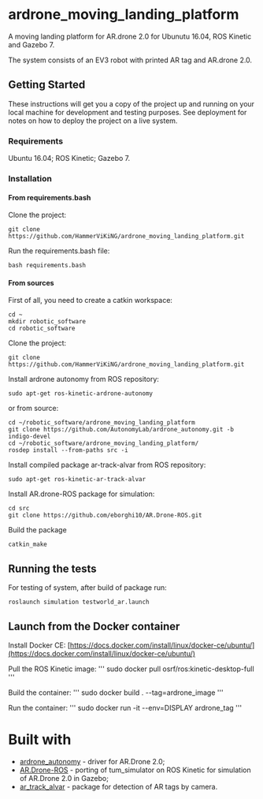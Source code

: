 # ardrone_moving_landing_platform
A moving landing platform for AR.drone 2.0 for Ubunutu 16.04, ROS Kinetic and Gazebo 7. 

The system consists of an EV3 robot with printed AR tag and AR.drone 2.0.

## Getting Started

These instructions will get you a copy of the project up and running on your local machine for development and testing purposes. See deployment for notes on how to deploy the project on a live system.

### Requirements

Ubuntu 16.04;
ROS Kinetic;
Gazebo 7.

### Installation

#### From requirements.bash
Clone the project:
```
git clone https://github.com/HammerViKiNG/ardrone_moving_landing_platform.git
```
Run the requirements.bash file:
```
bash requirements.bash
```

#### From sources 

First of all, you need to create a catkin workspace:
```
cd ~
mkdir robotic_software
cd robotic_software
```

Clone the project:
```
git clone https://github.com/HammerViKiNG/ardrone_moving_landing_platform.git
```

Install ardrone autonomy from ROS repository:
```
sudo apt-get ros-kinetic-ardrone-autonomy
```

or from source:
```
cd ~/robotic_software/ardrone_moving_landing_platform
git clone https://github.com/AutonomyLab/ardrone_autonomy.git -b indigo-devel
cd ~/robotic_software/ardrone_moving_landing_platform/
rosdep install --from-paths src -i
```

Install compiled package ar-track-alvar from ROS repository:
```
sudo apt-get ros-kinetic-ar-track-alvar
```

Install AR.drone-ROS package for simulation:
```
cd src
git clone https://github.com/eborghi10/AR.Drone-ROS.git
```

Build the package
```
catkin_make
```

## Running the tests

For testing of system, after build of package run:
```
roslaunch simulation testworld_ar.launch
```

## Launch from the Docker container

Install Docker CE: [https://docs.docker.com/install/linux/docker-ce/ubuntu/](https://docs.docker.com/install/linux/docker-ce/ubuntu/)

Pull the ROS Kinetic image:
'''
sudo docker pull osrf/ros:kinetic-desktop-full
'''

Build the container:
'''
sudo docker build . --tag=ardrone_image
'''

Run the container:
'''
sudo docker run -it --env=DISPLAY ardrone_tag
'''

# Built with

* [ardrone_autonomy](http://wiki.ros.org/ardrone_autonomy) - driver for AR.Drone 2.0;
* [AR.Drone-ROS](https://github.com/eborghi10/AR.Drone-ROS) - porting of tum_simulator on ROS Kinetic for simulation of AR.Drone 2.0 in Gazebo;
* [ar_track_alvar](http://wiki.ros.org/ar_track_alvar) - package for detection of AR tags by camera.
